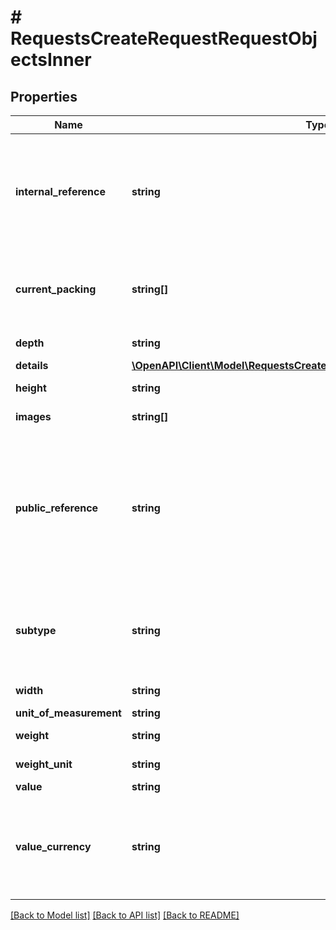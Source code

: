 # # RequestsCreateRequestRequestObjectsInner

## Properties

Name | Type | Description | Notes
------------ | ------------- | ------------- | -------------
**internal_reference** | **string** | This field can be used to pass through any data that you may want returned unaltered for your own later usage | [optional]
**current_packing** | **string[]** | A list of packing subtype IDs describing how the item is currently packed | [optional]
**depth** | **string** | The depth of the object |
**details** | [**\OpenAPI\Client\Model\RequestsCreateRequestRequestObjectsInnerDetails**](RequestsCreateRequestRequestObjectsInnerDetails.md) |  | [optional]
**height** | **string** | The height of the object |
**images** | **string[]** | A list image urls of the object | [optional]
**public_reference** | **string** | A client defined name for the object. The value provided for public_reference may be presented in notification emails and on shipment detail pages | [optional]
**subtype** | **string** | The object subtype ID. Options are defined in the Object types metadata endpoint |
**width** | **string** | The width of the object |
**unit_of_measurement** | **string** |  |
**weight** | **string** | The weight of the object | [optional]
**weight_unit** | **string** | The unit of the object |
**value** | **string** |  |
**value_currency** | **string** | ISO 4217 three-letter alphabetic currency code. Options are defined in the Currencies metadata endpoint | [default to 'USD']

[[Back to Model list]](../../README.md#models) [[Back to API list]](../../README.md#endpoints) [[Back to README]](../../README.md)
